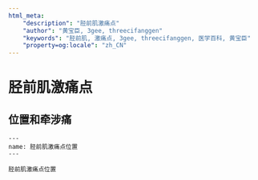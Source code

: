 ```yaml
---
html_meta:
    "description": "胫前肌激痛点"
    "author": "黄宝臣, 3gee, threecifanggen"
    "keywords": "胫前肌, 激痛点, 3gee, threecifanggen, 医学百科, 黄宝臣"
    "property=og:locale": "zh_CN"
---
```

# 胫前肌激痛点

## 位置和牵涉痛

```{figure} /_static/img/2022-01-31-12-01-48.png
---
name: 胫前肌激痛点位置
---

胫前肌激痛点位置
```